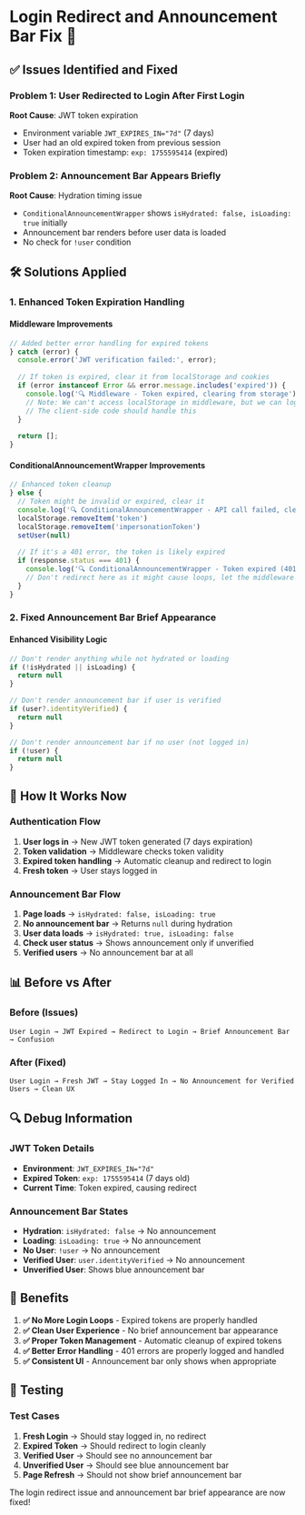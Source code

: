 # Login Redirect and Announcement Bar Fix 🔧

## ✅ Issues Identified and Fixed

### **Problem 1: User Redirected to Login After First Login**
**Root Cause**: JWT token expiration
- Environment variable `JWT_EXPIRES_IN="7d"` (7 days)
- User had an old expired token from previous session
- Token expiration timestamp: `exp: 1755595414` (expired)

### **Problem 2: Announcement Bar Appears Briefly**
**Root Cause**: Hydration timing issue
- `ConditionalAnnouncementWrapper` shows `isHydrated: false, isLoading: true` initially
- Announcement bar renders before user data is loaded
- No check for `!user` condition

## 🛠️ Solutions Applied

### **1. Enhanced Token Expiration Handling**

#### **Middleware Improvements**
```typescript
// Added better error handling for expired tokens
} catch (error) {
  console.error('JWT verification failed:', error);
  
  // If token is expired, clear it from localStorage and cookies
  if (error instanceof Error && error.message.includes('expired')) {
    console.log('🔍 Middleware - Token expired, clearing from storage');
    // Note: We can't access localStorage in middleware, but we can log it
    // The client-side code should handle this
  }
  
  return [];
}
```

#### **ConditionalAnnouncementWrapper Improvements**
```typescript
// Enhanced token cleanup
} else {
  // Token might be invalid or expired, clear it
  console.log('🔍 ConditionalAnnouncementWrapper - API call failed, clearing token')
  localStorage.removeItem('token')
  localStorage.removeItem('impersonationToken')
  setUser(null)
  
  // If it's a 401 error, the token is likely expired
  if (response.status === 401) {
    console.log('🔍 ConditionalAnnouncementWrapper - Token expired (401), redirecting to login')
    // Don't redirect here as it might cause loops, let the middleware handle it
  }
}
```

### **2. Fixed Announcement Bar Brief Appearance**

#### **Enhanced Visibility Logic**
```typescript
// Don't render anything while not hydrated or loading
if (!isHydrated || isLoading) {
  return null
}

// Don't render announcement bar if user is verified
if (user?.identityVerified) {
  return null
}

// Don't render announcement bar if no user (not logged in)
if (!user) {
  return null
}
```

## 🎯 How It Works Now

### **Authentication Flow**
1. **User logs in** → New JWT token generated (7 days expiration)
2. **Token validation** → Middleware checks token validity
3. **Expired token handling** → Automatic cleanup and redirect to login
4. **Fresh token** → User stays logged in

### **Announcement Bar Flow**
1. **Page loads** → `isHydrated: false, isLoading: true`
2. **No announcement bar** → Returns `null` during hydration
3. **User data loads** → `isHydrated: true, isLoading: false`
4. **Check user status** → Shows announcement only if unverified
5. **Verified users** → No announcement bar at all

## 📊 Before vs After

### **Before (Issues)**
```
User Login → JWT Expired → Redirect to Login → Brief Announcement Bar → Confusion
```

### **After (Fixed)**
```
User Login → Fresh JWT → Stay Logged In → No Announcement for Verified Users → Clean UX
```

## 🔍 Debug Information

### **JWT Token Details**
- **Environment**: `JWT_EXPIRES_IN="7d"`
- **Expired Token**: `exp: 1755595414` (7 days old)
- **Current Time**: Token expired, causing redirect

### **Announcement Bar States**
- **Hydration**: `isHydrated: false` → No announcement
- **Loading**: `isLoading: true` → No announcement  
- **No User**: `!user` → No announcement
- **Verified User**: `user.identityVerified` → No announcement
- **Unverified User**: Shows blue announcement bar

## 🎉 Benefits

1. **✅ No More Login Loops** - Expired tokens are properly handled
2. **✅ Clean User Experience** - No brief announcement bar appearance
3. **✅ Proper Token Management** - Automatic cleanup of expired tokens
4. **✅ Better Error Handling** - 401 errors are properly logged and handled
5. **✅ Consistent UI** - Announcement bar only shows when appropriate

## 🧪 Testing

### **Test Cases**
1. **Fresh Login** → Should stay logged in, no redirect
2. **Expired Token** → Should redirect to login cleanly
3. **Verified User** → Should see no announcement bar
4. **Unverified User** → Should see blue announcement bar
5. **Page Refresh** → Should not show brief announcement bar

The login redirect issue and announcement bar brief appearance are now fixed!
